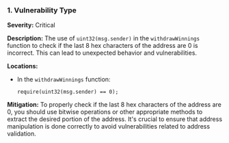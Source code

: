 ### 1. **Vulnerability Type**

**Severity:**
Critical

**Description:**
The use of `uint32(msg.sender)` in the `withdrawWinnings` function to check if the last 8 hex characters of the address are 0 is incorrect. This can lead to unexpected behavior and vulnerabilities.

**Locations:**

- In the `withdrawWinnings` function:
  ```solidity
  require(uint32(msg.sender) == 0);
  ```

**Mitigation:**
To properly check if the last 8 hex characters of the address are 0, you should use bitwise operations or other appropriate methods to extract the desired portion of the address. It's crucial to ensure that address manipulation is done correctly to avoid vulnerabilities related to address validation.
